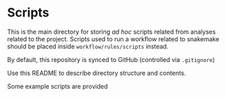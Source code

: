 # Scripts

This is the main directory for storing _ad hoc_ scripts related from analyses related to the project.
Scripts used to run a workflow related to snakemake should be placed inside `workflow/rules/scripts` instead.

By default, this repository is synced to GitHub (controlled via `.gitignore`)

Use this README to describe directory structure and contents.

Some example scripts are provided